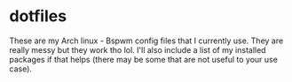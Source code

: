 # dotfiles
These are my Arch linux - Bspwm config files that I currently use.
They are really messy but they work tho lol. I'll also include a list of my installed packages if that helps (there may be some that are not useful to your use case).
